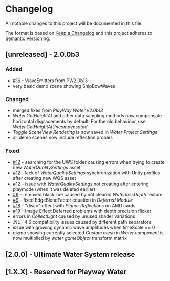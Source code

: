 # Changelog
All notable changes to this project will be documented in this file.

The format is based on [Keep a Changelog](http://keepachangelog.com/en/1.0.0/)
and this project adheres to [Semantic Versioning](http://semver.org/spec/v2.0.0.html).

## [unreleased] - 2.0.0b3


### Added
- [#16](https://github.com/Moonlit-Games/Ultimate-Water-System/issues/16) - WaveEmitters from PW2.0b13
- very basic demo scene showing ShipBowWaves

### Changed
 - merged fixes from _PlayWay Water v2.0b13_
 - _Water.GetHeightAt_ and other data sampling methods now compensate horizontal displacements by default.
 For the old behaviour, use _Water.GetHaightAtUncompensated_
- _Toggle SceneView Rendering_ is now saved in _Water Project Settings_
- all demo scenes now include reflection probles

### Fixed
- [#12](https://github.com/Moonlit-Games/Ultimate-Water-System/issues/12) - searching for the UWS folder causing errors when trying to create new _WaterQualitySettings_ asset
- [#12](https://github.com/Moonlit-Games/Ultimate-Water-System/issues/12) - lack of _WaterQualitySettings_ synchronization with Unity profiles after creating new WQS asset
- [#12](https://github.com/Moonlit-Games/Ultimate-Water-System/issues/12) - issue with _WaterQualitySettings_ not creating after entering playmode (when it was deleted earlier)
- [#9](https://github.com/Moonlit-Games/Ultimate-Water-System/issues/9) - removed black line caused by not cleared _WaterlessDepth_ texture
- [#9](https://github.com/Moonlit-Games/Ultimate-Water-System/issues/9) - fixed EdgeBlendFactor equation in _Deferred Module_
- [#18](https://github.com/Moonlit-Games/Ultimate-Water-System/issues/18) - "disco" effect with _Planar Reflections_ on AMD cards
- [#19](https://github.com/Moonlit-Games/Ultimate-Water-System/issues/19) - Image Effect Deferred problems with depth precision flicker
- errors in _CollectLight_ caused by unused shader variations
- .NET 4.6 compatibility issues caused by different path separators
- issue with growing dynamic wave amplitudes when timeScale == 0
- gizmo showing currently selected _Custom mesh_ in _Water component_ is now multiplied by _water gameObject_ transform matrix

## [2.0.0] - Ultimate Water System release
## [1.X.X] - Reserved for Playway Water
